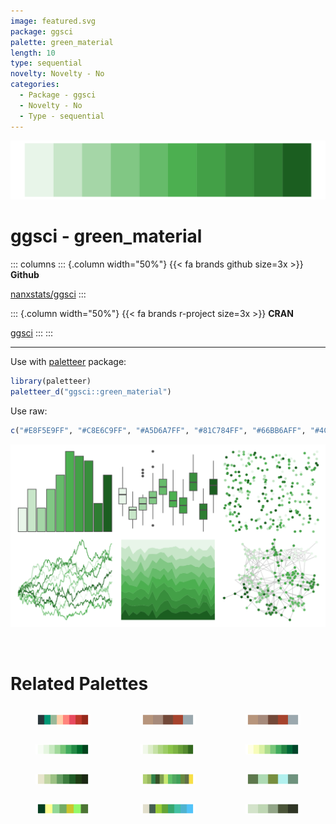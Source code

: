 ```yaml
---
image: featured.svg
package: ggsci
palette: green_material
length: 10
type: sequential
novelty: Novelty - No
categories:
  - Package - ggsci
  - Novelty - No
  - Type - sequential
---
```


![](featured.svg)

# ggsci - green_material 

::: columns
::: {.column width="50%"}
{{< fa brands github size=3x >}}
**Github**

[nanxstats/ggsci](https://github.com/nanxstats/ggsci)
:::

::: {.column width="50%"}
{{< fa brands r-project size=3x >}}
**CRAN**

[ggsci](https://CRAN.R-project.org/package=ggsci)
:::
:::

<hr> 

Use with [paletteer](https://emilhvitfeldt.github.io/paletteer/) package:

```r
library(paletteer)
paletteer_d("ggsci::green_material")
```

Use raw:

```r
c("#E8F5E9FF", "#C8E6C9FF", "#A5D6A7FF", "#81C784FF", "#66BB6AFF", "#4CAF50FF", "#43A047FF", "#388E3CFF", "#2E7D32FF", "#1B5E20FF")
``` 

![](examples.png) 

<br>

# Related Palettes

<div class="list" style="display: grid; grid-template-columns: auto auto auto;"> <figure class="figure">
<a href="../../awtools/a_palette/"> <img src="../../awtools/a_palette/featured.svg" style="width: 100%;" class="figure-img"></a>
</figure> <figure class="figure">
<a href="../../ButterflyColors/hamadryas_feronia/"> <img src="../../ButterflyColors/hamadryas_feronia/featured.svg" style="width: 100%;" class="figure-img"></a>
</figure> <figure class="figure">
<a href="../../ButterflyColors/hamadryas_feronia/"> <img src="../../ButterflyColors/hamadryas_feronia/featured.svg" style="width: 100%;" class="figure-img"></a>
</figure> <figure class="figure">
<a href="../../RColorBrewer/Greens/"> <img src="../../RColorBrewer/Greens/featured.svg" style="width: 100%;" class="figure-img"></a>
</figure> <figure class="figure">
<a href="../../ggsci/light_green_material/"> <img src="../../ggsci/light_green_material/featured.svg" style="width: 100%;" class="figure-img"></a>
</figure> <figure class="figure">
<a href="../../RColorBrewer/YlGn/"> <img src="../../RColorBrewer/YlGn/featured.svg" style="width: 100%;" class="figure-img"></a>
</figure> <figure class="figure">
<a href="../../MetBrewer/VanGogh3/"> <img src="../../MetBrewer/VanGogh3/featured.svg" style="width: 100%;" class="figure-img"></a>
</figure> <figure class="figure">
<a href="../../palettetown/cacturne/"> <img src="../../palettetown/cacturne/featured.svg" style="width: 100%;" class="figure-img"></a>
</figure> <figure class="figure">
<a href="../../fishualize/Gadus_morhua/"> <img src="../../fishualize/Gadus_morhua/featured.svg" style="width: 100%;" class="figure-img"></a>
</figure> <figure class="figure">
<a href="../../tvthemes/Peridot/"> <img src="../../tvthemes/Peridot/featured.svg" style="width: 100%;" class="figure-img"></a>
</figure> <figure class="figure">
<a href="../../Redmonder/qMSOGnYl/"> <img src="../../Redmonder/qMSOGnYl/featured.svg" style="width: 100%;" class="figure-img"></a>
</figure> <figure class="figure">
<a href="../../calecopal/chaparral3/"> <img src="../../calecopal/chaparral3/featured.svg" style="width: 100%;" class="figure-img"></a>
</figure> 
</div>
